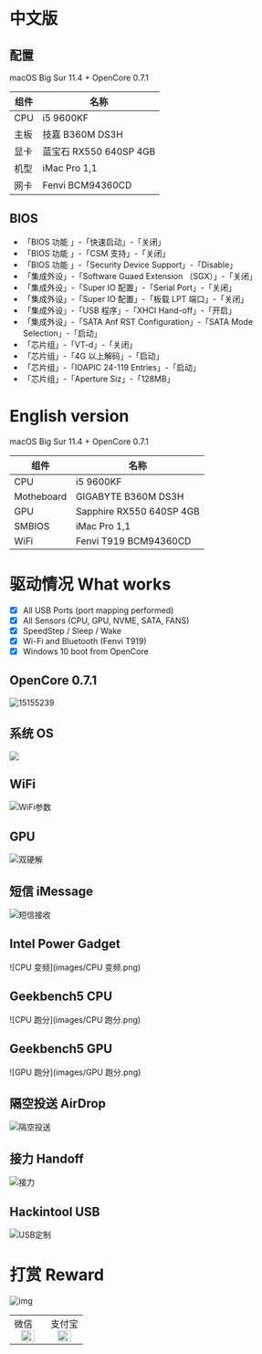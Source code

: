 # 中文版

## 配置

macOS Big Sur 11.4 + OpenCore 0.7.1

| 组件 | 名称                   |
| ---- | ---------------------- |
| CPU  | i5 9600KF              |
| 主板 | 技嘉 B360M DS3H        |
| 显卡 | 蓝宝石 RX550 640SP 4GB |
| 机型 | iMac Pro 1,1           |
| 网卡 | Fenvi BCM94360CD       |

## BIOS

- 「BIOS 功能 」-「快速启动」-「关闭」
- 「BIOS 功能 」-「CSM 支持」-「关闭」
- 「BIOS 功能 」-「Security Device Support」-「Disable」
- 「集成外设」-「Software Guaed Extension （SGX）」-「关闭」
- 「集成外设」-「Super IO 配置」-「Serial Port」-「关闭」
- 「集成外设」-「Super IO 配置」-「板载 LPT 端口」-「关闭」
- 「集成外设」-「USB 程序」-「XHCI Hand-off」-「开启」
- 「集成外设」-「SATA Anf RST Configuration」-「SATA Mode Selection」-「启动」
- 「芯片组」-「VT-d」-「关闭」
- 「芯片组」-「4G 以上解码」-「启动」
- 「芯片组」-「IOAPIC 24-119 Entries」-「启动」
- 「芯片组」-「Aperture Siz」-「128MB」

# English version

macOS Big Sur 11.4 + OpenCore 0.7.1

| 组件       | 名称                     |
| ---------- | ------------------------ |
| CPU        | i5 9600KF                |
| Motheboard | GIGABYTE B360M DS3H      |
| GPU        | Sapphire RX550 640SP 4GB |
| SMBIOS     | iMac Pro 1,1             |
| WiFi       | Fenvi T919 BCM94360CD    |

# 驱动情况 What works

- [x] All USB Ports (port mapping performed)
- [x]  All Sensors (CPU, GPU, NVME, SATA, FANS)
- [x]  SpeedStep / Sleep / Wake
- [x]  Wi-Fi and Bluetooth (Fenvi T919)
- [x] Windows 10 boot from OpenCore

## OpenCore 0.7.1

![15155239](images/15155239.png)

## 系统 OS

![](images/概览.png) 



## WiFi

![WiFi参数](images/WiFi参数.png)

## GPU

![双硬解](images/双硬解.png)

## 短信 iMessage

![短信接收](images/短信接收.png)

## Intel Power Gadget

![CPU 变频](images/CPU 变频.png)



## Geekbench5 CPU

![CPU 跑分](images/CPU 跑分.png)

## Geekbench5 GPU

![GPU 跑分](images/GPU 跑分.png)

## 隔空投送 AirDrop

![隔空投送](images/隔空投送.png)

## 接力 Handoff

![接力](images/接力.png)

## Hackintool USB

![USB定制](images/USB定制.png)

# 打赏 Reward

![img](images/15874503376388.jpg)

<table>
    <tr>
        <td>微信
            <center><img src="images/1587449920128.jpg" width="70%"></center>
        </td>
        <td width="50%">
          支付宝
            <center><img src="images/15874503376388.jpg" width="70%"></center>
        </td>
    </tr>
</table>

